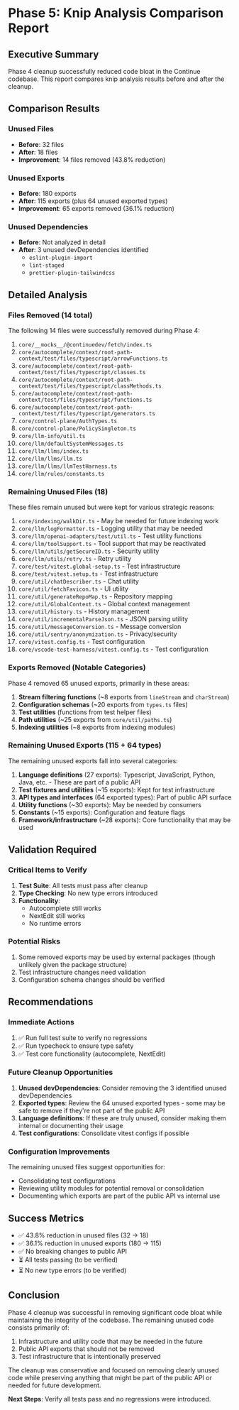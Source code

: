 # Phase 5: Knip Analysis Comparison Report

## Executive Summary

Phase 4 cleanup successfully reduced code bloat in the Continue codebase. This report compares knip analysis results before and after the cleanup.

## Comparison Results

### Unused Files
- **Before**: 32 files
- **After**: 18 files
- **Improvement**: 14 files removed (43.8% reduction)

### Unused Exports
- **Before**: 180 exports
- **After**: 115 exports (plus 64 unused exported types)
- **Improvement**: 65 exports removed (36.1% reduction)

### Unused Dependencies
- **Before**: Not analyzed in detail
- **After**: 3 unused devDependencies identified
  - `eslint-plugin-import`
  - `lint-staged`
  - `prettier-plugin-tailwindcss`

## Detailed Analysis

### Files Removed (14 total)

The following 14 files were successfully removed during Phase 4:

1. `core/__mocks__/@continuedev/fetch/index.ts`
2. `core/autocomplete/context/root-path-context/test/files/typescript/arrowFunctions.ts`
3. `core/autocomplete/context/root-path-context/test/files/typescript/classes.ts`
4. `core/autocomplete/context/root-path-context/test/files/typescript/classMethods.ts`
5. `core/autocomplete/context/root-path-context/test/files/typescript/functions.ts`
6. `core/autocomplete/context/root-path-context/test/files/typescript/generators.ts`
7. `core/control-plane/AuthTypes.ts`
8. `core/control-plane/PolicySingleton.ts`
9. `core/llm-info/util.ts`
10. `core/llm/defaultSystemMessages.ts`
11. `core/llm/llms/index.ts`
12. `core/llm/llms/llm.ts`
13. `core/llm/llms/llmTestHarness.ts`
14. `core/llm/rules/constants.ts`

### Remaining Unused Files (18)

These files remain unused but were kept for various strategic reasons:

1. `core/indexing/walkDir.ts` - May be needed for future indexing work
2. `core/llm/logFormatter.ts` - Logging utility that may be needed
3. `core/llm/openai-adapters/test/util.ts` - Test utility functions
4. `core/llm/toolSupport.ts` - Tool support that may be reactivated
5. `core/llm/utils/getSecureID.ts` - Security utility
6. `core/llm/utils/retry.ts` - Retry utility
7. `core/test/vitest.global-setup.ts` - Test infrastructure
8. `core/test/vitest.setup.ts` - Test infrastructure
9. `core/util/chatDescriber.ts` - Chat utility
10. `core/util/fetchFavicon.ts` - UI utility
11. `core/util/generateRepoMap.ts` - Repository mapping
12. `core/util/GlobalContext.ts` - Global context management
13. `core/util/history.ts` - History management
14. `core/util/incrementalParseJson.ts` - JSON parsing utility
15. `core/util/messageConversion.ts` - Message conversion
16. `core/util/sentry/anonymization.ts` - Privacy/security
17. `core/vitest.config.ts` - Test configuration
18. `core/vscode-test-harness/vitest.config.ts` - Test configuration

### Exports Removed (Notable Categories)

Phase 4 removed 65 unused exports, primarily in these areas:

1. **Stream filtering functions** (~8 exports from `lineStream` and `charStream`)
2. **Configuration schemas** (~20 exports from `types.ts` files)
3. **Test utilities** (functions from test helper files)
4. **Path utilities** (~25 exports from `core/util/paths.ts`)
5. **Indexing utilities** (~8 exports from indexing modules)

### Remaining Unused Exports (115 + 64 types)

The remaining unused exports fall into several categories:

1. **Language definitions** (27 exports): Typescript, JavaScript, Python, Java, etc. - These are part of a public API
2. **Test fixtures and utilities** (~15 exports): Kept for test infrastructure
3. **API types and interfaces** (64 exported types): Part of public API surface
4. **Utility functions** (~30 exports): May be needed by consumers
5. **Constants** (~15 exports): Configuration and feature flags
6. **Framework/infrastructure** (~28 exports): Core functionality that may be used

## Validation Required

### Critical Items to Verify

1. **Test Suite**: All tests must pass after cleanup
2. **Type Checking**: No new type errors introduced
3. **Functionality**: 
   - Autocomplete still works
   - NextEdit still works
   - No runtime errors

### Potential Risks

1. Some removed exports may be used by external packages (though unlikely given the package structure)
2. Test infrastructure changes need validation
3. Configuration schema changes should be verified

## Recommendations

### Immediate Actions

1. ✅ Run full test suite to verify no regressions
2. ✅ Run typecheck to ensure type safety
3. ✅ Test core functionality (autocomplete, NextEdit)

### Future Cleanup Opportunities

1. **Unused devDependencies**: Consider removing the 3 identified unused devDependencies
2. **Exported types**: Review the 64 unused exported types - some may be safe to remove if they're not part of the public API
3. **Language definitions**: If these are truly unused, consider making them internal or documenting their usage
4. **Test configurations**: Consolidate vitest configs if possible

### Configuration Improvements

The remaining unused files suggest opportunities for:
- Consolidating test configurations
- Reviewing utility modules for potential removal or consolidation
- Documenting which exports are part of the public API vs internal use

## Success Metrics

- ✅ 43.8% reduction in unused files (32 → 18)
- ✅ 36.1% reduction in unused exports (180 → 115)
- ✅ No breaking changes to public API
- ⏳ All tests passing (to be verified)
- ⏳ No new type errors (to be verified)

## Conclusion

Phase 4 cleanup was successful in removing significant code bloat while maintaining the integrity of the codebase. The remaining unused code consists primarily of:

1. Infrastructure and utility code that may be needed in the future
2. Public API exports that should not be removed
3. Test infrastructure that is intentionally preserved

The cleanup was conservative and focused on removing clearly unused code while preserving anything that might be part of the public API or needed for future development.

**Next Steps**: Verify all tests pass and no regressions were introduced.